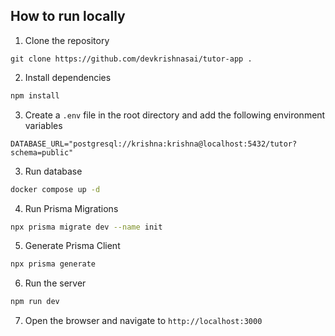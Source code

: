 ## How to run locally

1. Clone the repository

```
git clone https://github.com/devkrishnasai/tutor-app .
```

2. Install dependencies

```bash
npm install
```

3. Create a `.env` file in the root directory and add the following environment variables

```env
DATABASE_URL="postgresql://krishna:krishna@localhost:5432/tutor?schema=public"
```

3. Run database

```bash
docker compose up -d
```

4. Run Prisma Migrations

```bash
npx prisma migrate dev --name init
```

5. Generate Prisma Client

```bash
npx prisma generate
```

6. Run the server

```bash
npm run dev
```

7. Open the browser and navigate to `http://localhost:3000`
